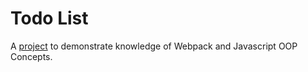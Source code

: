 # Todo List

A [project](https://www.theodinproject.com/lessons/node-path-javascript-todo-list)
to demonstrate knowledge of Webpack and Javascript OOP Concepts.